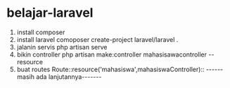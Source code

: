 # belajar-laravel

1. install composer
2. install laravel
    comoposer create-project laravel/laravel .
3. jalanin servis 
    php artisan serve
4. bikin controller 
    php artisan make:controller mahasisawacontroller --resource
5. buat routes
    Route::resource('mahasiswa',mahasiswaController)::
------ masih ada lanjutannya-------
    
  
